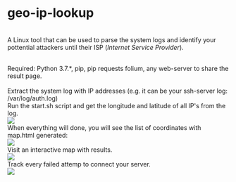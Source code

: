# geo-ip-lookup
<br>A Linux tool that can be used to parse the system logs and identify your pottential attackers until their ISP (<i>Internet Service Provider</i>).

<br>Required: Python 3.7.*, pip, pip requests folium, any web-server to share the result page.
<br>
<br>Extract the system log with IP addresses (e.g. it can be your ssh-server log: /var/log/auth.log)
<br>Run the start.sh script and get the longitude and latitude of all IP's from the log.
<br><img src="https://i.imgur.com/vLrkrgI.jpg"/>
<br>When everything will done, you will see the list of coordinates with map.html generated:
<br><img src="https://i.imgur.com/AJc9nlL.jpg"/>
<br>Visit an interactive map with results.
<br><img src="https://i.imgur.com/Xf4rWSD.jpg"/>
<br>Track every failed attemp to connect your server.
<br><img src="https://i.imgur.com/p943AEL.jpg"/>
